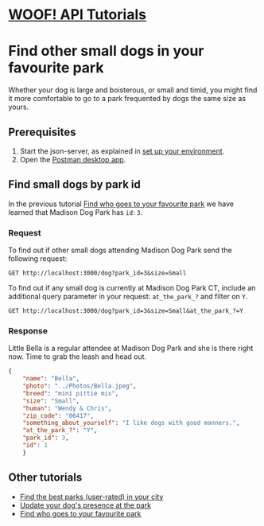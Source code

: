 # [WOOF! API Tutorials](overview.md#tutorials)
# Find other small dogs in your favourite park
Whether your dog is large and boisterous, or small and timid, you might find it more comfortable to go to a park frequented by dogs the same size as yours.
## Prerequisites 
 1. Start the json-server, as explained in [set up your environment](initial-setup.md).
 2. Open the [Postman desktop app](https://www.postman.com/downloads/).
## Find small dogs by park id
In the previous tutorial [Find who goes to your favourite park](tuto-get-dogs-by-park.md) we have learned that Madison Dog Park has `id`: `3`.
### Request
To find out if other small dogs attending Madison Dog Park send the following request:
```
GET http://localhost:3000/dog?park_id=3&size=Small
```
To find out if any small dog is currently at Madison Dog Park CT, include an additional query parameter in your request: `at_the_park_?` and filter on `Y`.
```
GET http://localhost:3000/dog?park_id=3&size=Small&at_the_park_?=Y
```

### Response
Little Bella is a regular attendee at Madison Dog Park and she is there right now. Time to grab the leash and head out.
```json
{
    "name": "Bella",
    "photo": "../Photos/Bella.jpeg",
    "breed": "mini pittie mix",
    "size": "Small",
    "human": "Wendy & Chris",
    "zip_code": "06417",
    "something_about_yourself": "I like dogs with good manners.",
    "at_the_park_?": "Y",
    "park_id": 3,
    "id": 1
    }
```
## Other tutorials
* [Find the best parks (user-rated) in your city](tuto-get-top-rated-park.md)
* [Update your dog's presence at the park](tuto-update-park-presence.md)
* [Find who goes to your favourite park](tuto-get-dogs-by-park.md)